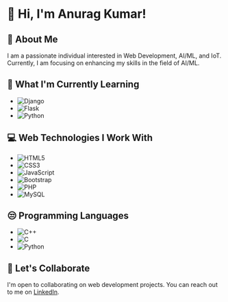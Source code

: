 # 👋 Hi, I'm Anurag Kumar!

## 👀 About Me
I am a passionate individual interested in Web Development, AI/ML, and IoT. Currently, I am focusing on enhancing my skills in the field of AI/ML.

## 🌱 What I'm Currently Learning
- ![Django](https://img.icons8.com/color/48/django.png) 
- ![Flask](https://img.icons8.com/nolan/64/flask.png) 
- ![Python](https://img.icons8.com/color/48/python.png)

## 💻 Web Technologies I Work With
- ![HTML5](https://img.icons8.com/color/48/html-5--v1.png) 
- ![CSS3](https://img.icons8.com/fluency/48/css3.png)
- ![JavaScript](https://img.icons8.com/fluency/48/javascript.png)
- ![Bootstrap](https://img.icons8.com/color/48/bootstrap--v2.png)
- ![PHP](https://img.icons8.com/officel/48/php-logo.png)
- ![MySQL](https://img.icons8.com/color/48/mysql-logo.png) 

## 😒 Programming Languages
- ![C++](https://img.icons8.com/fluency/48/c-plus-plus-logo.png) 
- ![C](https://img.icons8.com/plasticine/48/c-programming.png) 
- ![Python](https://img.icons8.com/color/48/python.png) 

## 💞️ Let's Collaborate
I'm open to collaborating on web development projects. You can reach out to me on [LinkedIn](https://www.linkedin.com/in/anurag6569/).

